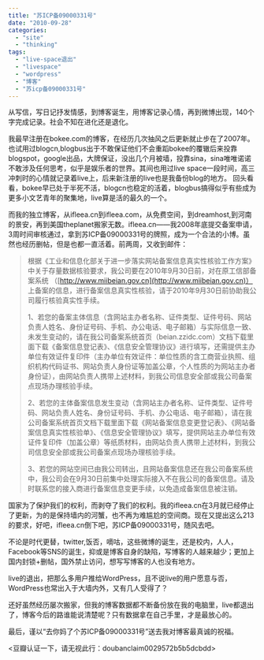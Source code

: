```yaml
---
title: "苏ICP备09000331号"
date: "2010-09-28"
categories: 
  - "site"
  - "thinking"
tags: 
  - "live-space退出"
  - "livespace"
  - "wordpress"
  - "博客"
  - "苏icp备09000331号"
---
```


从写信，写日记抒发情感，到博客诞生，用博客记录心情，再到微博出现，140个字完成记录。社会不知在进化还是退化。

我最早注册在bokee.com的博客，在经历几次抽风之后更新就止步在了2007年。也试用过blogcn,blogbus出于不敢保证他们不会重蹈bokee的覆辙后来投靠blogspot，google出品，大牌保证，没出几个月被墙，投靠sina，sina唯唯诺诺不敢涉及任何思考，似乎是娱乐者的世界。其间也用过live space一段时间，高三冲刺时的心情就记录着live上，后来新注册的live也是我备份blog的地方。 回头看看，bokee早已处于半死不活，blogcn也稳定的活着，blogbus搞得似乎有些成为更多小文艺青年的聚集地，live算是活的最久的一个。

而我的独立博客，从ifleea.cn到ifleea.com，从免费空间，到dreamhost,到河南的景安，再到美国theplanet搬家无数。ifleea.cn——我2008年底提交备案申请，3周时间审核通过，拿到苏ICP备09000331号的牌照，成为一个合法的小博。虽然也经历删帖，但是也都一直活着。前两周，又收到邮件：

> 根据《工业和信息化部关于进一步落实网站备案信息真实性核验工作方案》中关于存量数据核验要求，我公司要在2010年9月30日前，对在原工信部备案系统 （[http://www.miibeian.gov.cn](http://www.miibeian.gov.cn)） 上备案的信息，进行备案信息真实性核验，请于2010年9月30日前协助我公司履行核验真实性手续。
> 
> 1、若您的备案主体信息（含网站主办者名称、证件类型、证件号码、网站负责人姓名、身份证号码、手机、办公电话、电子邮箱）与实际信息一致、未发生变动的，请在我公司备案系统首页（beian.zzidc.com）文档下载里面下载《备案信息登记表》、《信息安全管理协议》进行填写，还需提供主办单位有效证件复印件（主办单位有效证件：单位性质的含工商营业执照、组织机构代码证书、网站负责人身份证等加盖公章，个人性质的为网站主办者身份证），由网站负责人携带上述材料，到我公司信息安全部或我公司备案点现场办理核验手续。
> 
> 2、若您的主体备案信息发生变动（含网站主办者名称、证件类型、证件号码、网站负责人姓名、身份证号码、手机、办公电话、电子邮箱），请在我公司备案系统首页文档下载里面下载《网站备案信息变更登记表》、《网站备案信息真实性核验单》、《信息安全管理协议》填写，提供网站主办单位有效证件复印件（加盖公章）等纸质材料，由网站负责人携带上述材料，到我公司信息安全部或我公司备案点现场办理核验手续。
> 
> 3、若您的网站空间已由我公司转出，且网站备案信息还在我公司备案系统中，我公司会在9月30日前集中处理实际接入不在我公司的备案信息。请及时联系您的接入商进行备案信息变更手续，以免造成备案信息被注销。

国家为了保护我们的权利，而剥夺了我们的权利。我的ifleea.cn在3月就已经停止了更新，为的是保持墙内的河蟹，也不再为难尴尬的空间商。现在又提出这么213的要求，好吧，ifleea.cn倒下吧，苏ICP备09000331号，随风去吧。

不论是时代更替，twitter,饭否，嘀咕，这些微博的诞生，还是校内，人人，Facebook等SNS的诞生，抑或是博客自身的缺陷，写博客的人越来越少；更加上国内封锁+删帖，国外禁止访问，想写写博客的人也没有地方。

live的退出，把那么多用户推给WordPress，且不说live的用户愿意与否，WordPress也常出入于大墙内外，又有几人受得了？

还好虽然经历屡次搬家，但我的博客数据都不断备份放在我的电脑里，live都退出了，博客今后的路谁能说清楚呢？只有数据拿在自己手里，才是最放心的。

最后，谨以“去你妈了个苏ICP备09000331号”送去我对博客最真诚的祝福。

<豆瓣认证一下，请无视此行：doubanclaim0029572b5b5dcbdd>
